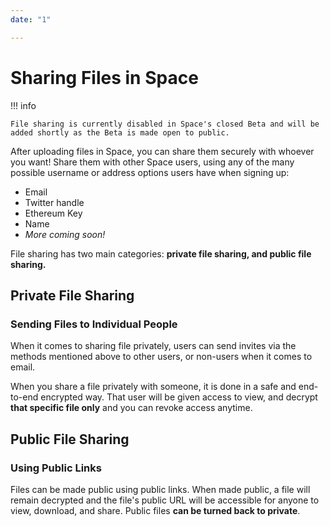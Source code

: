 ```yaml
---
date: "1"

---
```

<script>
  window.intercomSettings = {
    app_id: "ywevvpcu"
  };
</script>

<script>
// We pre-filled your app ID in the widget URL: 'https://widget.intercom.io/widget/ywevvpcu'
(function(){var w=window;var ic=w.Intercom;if(typeof ic==="function"){ic('reattach_activator');ic('update',w.intercomSettings);}else{var d=document;var i=function(){i.c(arguments);};i.q=[];i.c=function(args){i.q.push(args);};w.Intercom=i;var l=function(){var s=d.createElement('script');s.type='text/javascript';s.async=true;s.src='https://widget.intercom.io/widget/ywevvpcu';var x=d.getElementsByTagName('script')[0];x.parentNode.insertBefore(s,x);};if(w.attachEvent){w.attachEvent('onload',l);}else{w.addEventListener('load',l,false);}}})();
</script>

# Sharing Files in Space

!!! info

    File sharing is currently disabled in Space's closed Beta and will be added shortly as the Beta is made open to public. 

After uploading files in Space, you can share them securely with whoever you want! Share them with other Space users, using any of the many possible username or address options users have when signing up:

- Email
- Twitter handle
- Ethereum Key
- Name
- *More coming soon!*

File sharing has two main categories: **private file sharing, and public file sharing.**

## Private File Sharing
### Sending Files to Individual People

When it comes to sharing file privately, users can send invites via the methods mentioned above to other users, or non-users when it comes to email.

When you share a file privately with someone, it is done in a safe and end-to-end encrypted way. That user will be given access to view, and decrypt **that specific file only** and you can revoke access anytime.

## Public File Sharing
### Using Public Links
Files can be made public using public links. When made public, a file will remain decrypted and the file's public URL will be accessible for anyone to view, download, and share. Public files **can be turned back to private**.